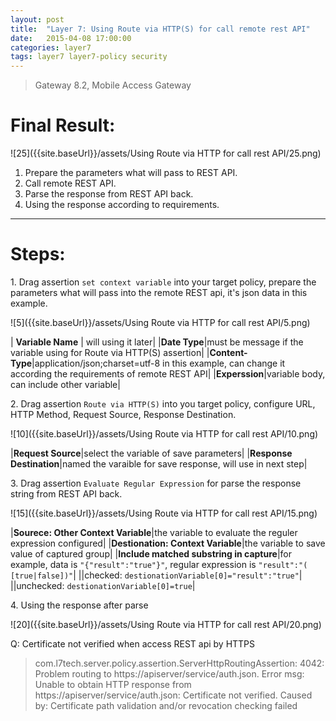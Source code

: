 ```yaml
---
layout: post
title:  "Layer 7: Using Route via HTTP(S) for call remote rest API"
date:   2015-04-08 17:00:00
categories: layer7
tags: layer7 layer7-policy security
---
```


>Gateway 8.2, Mobile Access Gateway

Final Result:
===

![25]({{site.baseUrl}}/assets/Using Route via HTTP for call rest API/25.png)

1. Prepare the parameters what will pass to REST API.
2. Call remote REST API.
3. Parse the response from REST API back.
4. Using the response according to requirements.

---

Steps:
===

1\. Drag assertion `set context variable` into your target policy, prepare the parameters what will pass into the remote REST api, it's json data in this example.

![5]({{site.baseUrl}}/assets/Using Route via HTTP for call rest API/5.png)

| **Variable Name** | will using it later|
|**Date Type**|must be message if the variable using for Route via HTTP(S) assertion|
|**Content-Type**|application/json;charset=utf-8 in this example, can change it according the requirements of remote REST API|
|**Experssion**|variable body, can include other variable|

2\. Drag assertion `Route via HTTP(S)` into you target policy, configure URL, HTTP Method, Request Source, Response Destination.

![10]({{site.baseUrl}}/assets/Using Route via HTTP for call rest API/10.png)

|**Request Source**|select the variable of save parameters|
|**Response Destination**|named the varaible for save response, will use in next step|

3\. Drag assertion `Evaluate Regular Expression` for parse the response string from REST API back.

![15]({{site.baseUrl}}/assets/Using Route via HTTP for call rest API/15.png)

|**Sourece: Other Context Variable**|the variable to evaluate the reguler expression configured|
|**Destionation: Context Variable**|the variable to save value of captured group|
|**Include matched substring in capture**|for example, data is `"{"result":"true"}"`, regular expression is `"result":"(	[true|false])"`|
||checked: `destionationVariable[0]="result":"true"`|
||unchecked: `destionationVariable[0]=true`|

4\. Using the response after parse

![20]({{site.baseUrl}}/assets/Using Route via HTTP for call rest API/20.png)


Q: Certificate not verified when access REST api by HTTPS

>com.l7tech.server.policy.assertion.ServerHttpRoutingAssertion: 4042: Problem routing to https://apiserver/service/auth.json. Error msg: Unable to obtain HTTP response from https://apiserver/service/auth.json: Certificate not verified. Caused by: Certificate path validation and/or revocation checking failed


